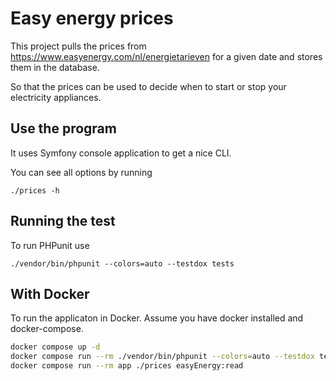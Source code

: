 # Easy energy prices

This project pulls the prices from <https://www.easyenergy.com/nl/energietarieven> for a given date and stores them in the database.

So that the prices can be used to decide when to start or stop your electricity appliances.


## Use the program

It uses Symfony console application to get a nice CLI.

You can see all options by running

    ./prices -h

## Running the test

To run PHPunit use

    ./vendor/bin/phpunit --colors=auto --testdox tests

## With Docker

To run the applicaton in Docker. Assume you have docker installed and docker-compose.

```bash
docker compose up -d
docker compose run --rm ./vendor/bin/phpunit --colors=auto --testdox tests
docker compose run --rm app ./prices easyEnergy:read
```


